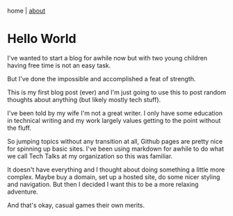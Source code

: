 home | [about](./about.md)

# Hello World

I've wanted to start a blog for awhile now but with two young children having free time is not an easy task.

But I've done the impossible and accomplished a feat of strength.

This is my first blog post (ever) and I'm just going to use this to post random thoughts about anything (but likely mostly tech stuff).

I've been told by my wife I'm not a great writer. I only have some education in technical writing and my work largely values getting to the point without the fluff.

So jumping topics without any transition at all, Github pages are pretty nice for spinning up basic sites. I've been using markdown for awhile to do what we call Tech Talks at my organization so this was familiar.

It doesn't have everything and I thought about doing something a little more complex. Maybe buy a domain, set up a hosted site, do some nicer styling and navigation. But then I decided I want this to be a more relaxing adventure.

And that's okay, casual games their own merits.